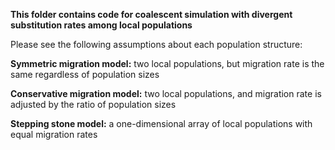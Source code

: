 **This folder contains code for coalescent simulation with divergent substitution rates among local populations**

Please see the following assumptions about each population structure:

**Symmetric migration model:** two local populations, but migration rate is the same regardless of population sizes

**Conservative migration model:** two local populations, and migration rate is adjusted by the ratio of population sizes

**Stepping stone model:** a one-dimensional array of local populations with equal migration rates
